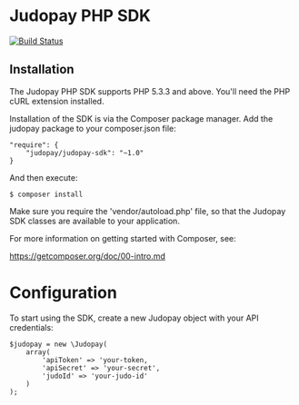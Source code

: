 # Judopay PHP SDK

[![Build Status](https://travis-ci.org/JudoPay/PhpSdk.svg?branch=master)](https://travis-ci.org/JudoPay/PhpSdk)

## Installation

The Judopay PHP SDK supports PHP 5.3.3 and above. You'll need the PHP cURL extension installed.

Installation of the SDK is via the Composer package manager. Add the judopay package to your composer.json file:

    "require": {
        "judopay/judopay-sdk": "~1.0"
    }

And then execute:

    $ composer install

Make sure you require the 'vendor/autoload.php' file, so that the Judopay SDK classes are available to your application.

For more information on getting started with Composer, see:

https://getcomposer.org/doc/00-intro.md

# Configuration

To start using the SDK, create a new Judopay object with your API credentials:

	$judopay = new \Judopay(
		array(
	        'apiToken' => 'your-token,
	        'apiSecret' => 'your-secret',
	        'judoId' => 'your-judo-id'
		)
	);